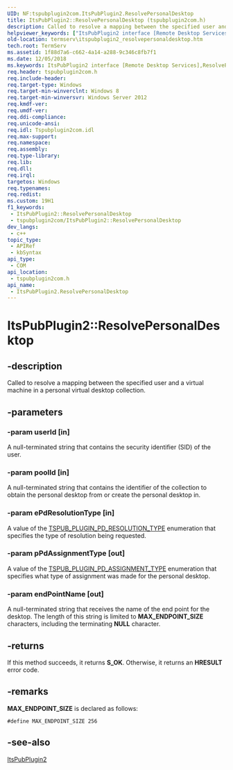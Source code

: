 ```yaml
---
UID: NF:tspubplugin2com.ItsPubPlugin2.ResolvePersonalDesktop
title: ItsPubPlugin2::ResolvePersonalDesktop (tspubplugin2com.h)
description: Called to resolve a mapping between the specified user and a virtual machine in a personal virtual desktop collection.
helpviewer_keywords: ["ItsPubPlugin2 interface [Remote Desktop Services]","ResolvePersonalDesktop method","ItsPubPlugin2.ResolvePersonalDesktop","ItsPubPlugin2::ResolvePersonalDesktop","ResolvePersonalDesktop","ResolvePersonalDesktop method [Remote Desktop Services]","ResolvePersonalDesktop method [Remote Desktop Services]","ItsPubPlugin2 interface","termserv.itspubplugin2_resolvepersonaldesktop","tspubplugin2com/ItsPubPlugin2::ResolvePersonalDesktop"]
old-location: termserv\itspubplugin2_resolvepersonaldesktop.htm
tech.root: TermServ
ms.assetid: 1f88d7a6-c662-4a14-a288-9c346c8fb7f1
ms.date: 12/05/2018
ms.keywords: ItsPubPlugin2 interface [Remote Desktop Services],ResolvePersonalDesktop method, ItsPubPlugin2.ResolvePersonalDesktop, ItsPubPlugin2::ResolvePersonalDesktop, ResolvePersonalDesktop, ResolvePersonalDesktop method [Remote Desktop Services], ResolvePersonalDesktop method [Remote Desktop Services],ItsPubPlugin2 interface, termserv.itspubplugin2_resolvepersonaldesktop, tspubplugin2com/ItsPubPlugin2::ResolvePersonalDesktop
req.header: tspubplugin2com.h
req.include-header: 
req.target-type: Windows
req.target-min-winverclnt: Windows 8
req.target-min-winversvr: Windows Server 2012
req.kmdf-ver: 
req.umdf-ver: 
req.ddi-compliance: 
req.unicode-ansi: 
req.idl: Tspubplugin2com.idl
req.max-support: 
req.namespace: 
req.assembly: 
req.type-library: 
req.lib: 
req.dll: 
req.irql: 
targetos: Windows
req.typenames: 
req.redist: 
ms.custom: 19H1
f1_keywords:
 - ItsPubPlugin2::ResolvePersonalDesktop
 - tspubplugin2com/ItsPubPlugin2::ResolvePersonalDesktop
dev_langs:
 - c++
topic_type:
 - APIRef
 - kbSyntax
api_type:
 - COM
api_location:
 - tspubplugin2com.h
api_name:
 - ItsPubPlugin2.ResolvePersonalDesktop
---
```


# ItsPubPlugin2::ResolvePersonalDesktop


## -description

Called to resolve a mapping between the specified user and a virtual machine in a personal virtual desktop collection.

## -parameters

### -param userId [in]

A null-terminated string that contains the security identifier (SID) of the user.

### -param poolId [in]

A null-terminated string that contains the identifier of the collection to obtain the personal desktop from or create the personal desktop in.

### -param ePdResolutionType [in]

A value of the <a href="/windows/win32/api/tspubplugin2com/ne-tspubplugin2com-tspub_plugin_pd_resolution_type">TSPUB_PLUGIN_PD_RESOLUTION_TYPE</a> enumeration that specifies the type of resolution being requested.

### -param pPdAssignmentType [out]

A value of the <a href="/windows/win32/api/tspubplugin2com/ne-tspubplugin2com-tspub_plugin_pd_assignment_type">TSPUB_PLUGIN_PD_ASSIGNMENT_TYPE</a> enumeration that specifies what type of assignment was made for the personal desktop.

### -param endPointName [out]

A null-terminated string that receives the name of the end point for the desktop. The length of this string is limited to <b>MAX_ENDPOINT_SIZE</b> characters, including the terminating <b>NULL</b> character.

## -returns

If this method succeeds, it returns <b>S_OK</b>. Otherwise, it returns an <b>HRESULT</b> error code.

## -remarks

<b>MAX_ENDPOINT_SIZE</b> is declared as follows:

<code>#define MAX_ENDPOINT_SIZE 256</code>

## -see-also

<a href="/windows/desktop/api/tspubplugin2com/nn-tspubplugin2com-itspubplugin2">ItsPubPlugin2</a>